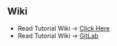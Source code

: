 ## Wiki
* Read Tutorial Wiki -> [Click Here](https://github.com/igridproject/node-bigstream/wiki)
* Read Tutorial Wiki -> [GitLab](https://git.igridproject.info/bs/node-bigstream/wikis/home)